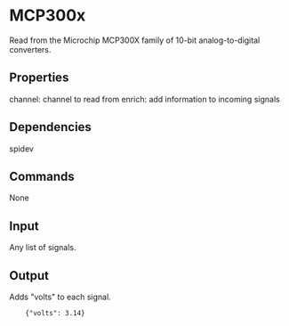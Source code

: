 MCP300x
=======

Read from the Microchip MCP300X family of 10-bit analog-to-digital converters.

Properties
----------
channel: channel to read from
enrich: add information to incoming signals

Dependencies
------------
spidev

Commands
--------
None

Input
-----
Any list of signals.

Output
------
Adds "volts" to each signal.

```
    {"volts": 3.14}
```
